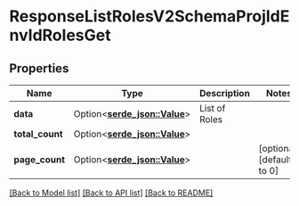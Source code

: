# ResponseListRolesV2SchemaProjIdEnvIdRolesGet

## Properties

Name | Type | Description | Notes
------------ | ------------- | ------------- | -------------
**data** | Option<[**serde_json::Value**](.md)> | List of Roles | 
**total_count** | Option<[**serde_json::Value**](.md)> |  | 
**page_count** | Option<[**serde_json::Value**](.md)> |  | [optional][default to 0]

[[Back to Model list]](../README.md#documentation-for-models) [[Back to API list]](../README.md#documentation-for-api-endpoints) [[Back to README]](../README.md)


